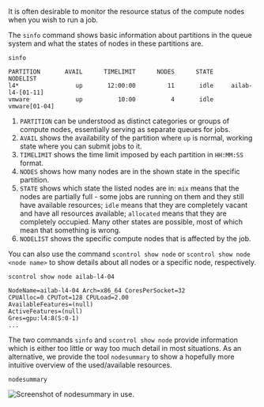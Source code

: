 It is often desirable to monitor the resource status of the compute nodes when you wish to run a job. 

The `sinfo` command shows basic information about partitions in the queue system and what the states of nodes in these partitions are.

```
sinfo
    
PARTITION       AVAIL      TIMELIMIT      NODES      STATE             NODELIST
l4*                up       12:00:00         11       idle     ailab-l4-[01-11]
vmware             up          10:00          4       idle        vmware[01-04]
```


1.  `PARTITION` can be understood as distinct categories or groups of compute nodes, essentially serving as separate queues for jobs.
2.  `AVAIL` shows the availability of the partition where `up` is normal, working state where you can submit jobs to it.
3.  `TIMELIMIT` shows the time limit imposed by each partition in `HH:MM:SS` format.
4.  `NODES` shows how many nodes are in the shown state in the specific partition.
5.  `STATE` shows which state the listed nodes are in: `mix` means that the nodes are partially full - some jobs are running on them and they still have available resources; `idle` means that they are completely vacant and have all resources available; `allocated` means that they are completely occupied. Many other states are possible, most of which mean that something is wrong.
6.  `NODELIST` shows the specific compute nodes that is affected by the job.

You can also use the command `scontrol show node` or `scontrol show node <node name>` to show details about all nodes or a specific node, respectively.

```
scontrol show node ailab-l4-04

NodeName=ailab-l4-04 Arch=x86_64 CoresPerSocket=32
CPUAlloc=0 CPUTot=128 CPULoad=2.00
AvailableFeatures=(null)
ActiveFeatures=(null)
Gres=gpu:l4:8(S:0-1)
...
```


The two commands `sinfo` and `scontrol show node` provide information which is either too little or way too much detail in most situations. As an alternative, we provide the tool `nodesummary` to show a hopefully more intuitive overview of the used/available resources.

```
nodesummary
```

![Screenshot of `nodesummary` in use.](../assets/img/nodesummary.png)
